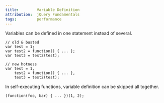 ```yaml
---
title:        Variable Definition
attribution:  jQuery Fundamentals
tags:         performance
---
```


Variables can be defined in one statement instead of several.

```
// old & busted
var test = 1;
var test2 = function() { ... };
var test3 = test2(test);

// new hotness
var test = 1,
    test2 = function() { ... },
    test3 = test2(test);
```

In self-executing functions, variable definition can be skipped all together.

```
(function(foo, bar) { ... })(1, 2);
```

